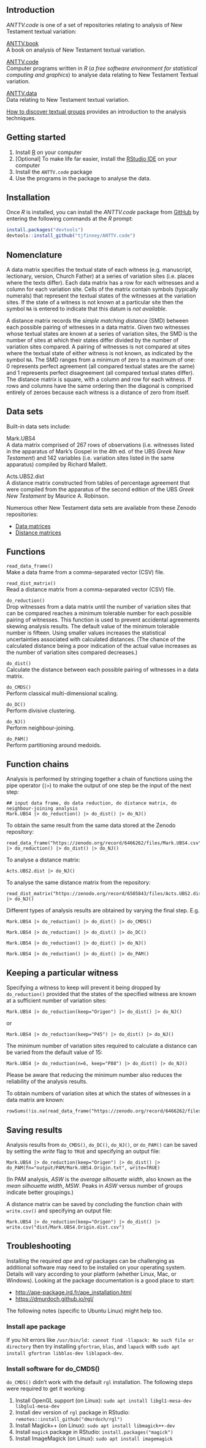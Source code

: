 
<!-- README.md is generated from README.Rmd. Please edit that file -->
<!-- badges: start -->
<!-- badges: end -->

## Introduction

*ANTTV.code* is one of a set of repositories relating to analysis of New
Testament textual variation:

[ANTTV.book](https://github.com/tjfinney/ANTTV.book)  
A book on analysis of New Testament textual variation.

[ANTTV.code](https://github.com/tjfinney/ANTTV.code)  
Computer programs written in *R* (*a free software environment for
statistical computing and graphics*) to analyse data relating to New
Testament Textual variation.

[ANTTV.data](https://github.com/tjfinney/ANTTV.data)  
Data relating to New Testament textual variation.

[How to discover textual
groups](https://www.digitalstudies.org/article/id/7324/) provides an
introduction to the analysis techniques.

## Getting started

1.  Install
    [R](https://cran.r-project.org/doc/FAQ/R-FAQ.html#How-can-R-be-installed_003f)
    on your computer
2.  \[Optional\] To make life far easier, install the [RStudio
    IDE](https://posit.co/download/rstudio-desktop/) on your computer
3.  Install the `ANTTV.code` package
4.  Use the programs in the package to analyse the data.

## Installation

Once *R* is installed, you can install the *ANTTV.code* package from
[GitHub](https://github.com/) by entering the following commands at the
*R* prompt:

``` r
install.packages("devtools")
devtools::install_github("tjfinney/ANTTV.code")
```

## Nomenclature

A data matrix specifies the textual state of each witness
(e.g. manuscript, lectionary, version, Church Father) at a series of
variation sites (i.e. places where the texts differ). Each data matrix
has a row for each witnesses and a column for each variation site. Cells
of the matrix contain symbols (typically numerals) that represent the
textual states of the witnesses at the variation sites. If the state of
a witness is not known at a particular site then the symbol `NA` is
entered to indicate that this datum is *not available*.

A distance matrix records the *simple matching distance* (SMD) between
each possible pairing of witnesses in a data matrix. Given two witnesses
whose textual states are known at a series of variation sites, the SMD
is the number of sites at which their states differ divided by the
number of variation sites compared. A pairing of witnesses is not
compared at sites where the textual state of either witness is not
known, as indicated by the symbol `NA`. The SMD ranges from a minimum of
zero to a maximum of one: 0 represents perfect agreement (all compared
textual states are the same) and 1 represents perfect disagreement (all
compared textual states differ). The distance matrix is square, with a
column and row for each witness. If rows and columns have the same
ordering then the diagonal is comprised entirely of zeroes because each
witness is a distance of zero from itself.

## Data sets

Built-in data sets include:

Mark.UBS4  
A data matrix comprised of 267 rows of observations (i.e. witnesses
listed in the apparatus of Mark’s Gospel in the 4th ed. of the UBS
*Greek New Testament*) and 142 variables (i.e. variation sites listed in
the same apparatus) compiled by Richard Mallett.

Acts.UBS2.dist  
A distance matrix constructed from tables of percentage agreement that
were compiled from the apparatus of the second edition of the UBS *Greek
New Testament* by Maurice A. Robinson.

Numerous other New Testament data sets are available from these Zenodo
repositories:

- [Data matrices](https://zenodo.org/record/4064629)
- [Distance matrices](https://zenodo.org/record/4064631)

## Functions

`read_data_frame()`  
Make a data frame from a comma-separated vector (CSV) file.

`read_dist_matrix()`  
Read a distance matrix from a comma-separated vector (CSV) file.

`do_reduction()`  
Drop witnesses from a data matrix until the number of variation sites
that can be compared reaches a minimum tolerable number for each
possible pairing of witnesses. This function is used to prevent
accidental agreements skewing analysis results. The default value of the
minimum tolerable number is fifteen. Using smaller values increases the
statistical uncertainties associated with calculated distances. (The
chance of the calculated distance being a poor indication of the actual
value increases as the number of variation sites compared decreases.)

`do_dist()`  
Calculate the distance between each possible pairing of witnesses in a
data matrix.

`do_CMDS()`  
Perform classical multi-dimensional scaling.

`do_DC()`  
Perform divisive clustering.

`do_NJ()`  
Perform neighbour-joining.

`do_PAM()`  
Perform partitioning around medoids.

## Function chains

Analysis is performed by stringing together a chain of functions using
the pipe operator (`|>`) to make the output of one step be the input of
the next step:

    ## input data frame, do data reduction, do distance matrix, do neighbour-joining analysis
    Mark.UBS4 |> do_reduction() |> do_dist() |> do_NJ()

To obtain the same result from the same data stored at the Zenodo
repository:

    read_data_frame("https://zenodo.org/record/6466262/files/Mark.UBS4.csv") |> do_reduction() |> do_dist() |> do_NJ()

To analyse a distance matrix:

    Acts.UBS2.dist |> do_NJ()

To analyse the same distance matrix from the repository:

    read_dist_matrix("https://zenodo.org/record/6505843/files/Acts.UBS2.dist.csv") |> do_NJ()

Different types of analysis results are obtained by varying the final
step. E.g.

    Mark.UBS4 |> do_reduction() |> do_dist() |> do_CMDS()

    Mark.UBS4 |> do_reduction() |> do_dist() |> do_DC()

    Mark.UBS4 |> do_reduction() |> do_dist() |> do_NJ()

    Mark.UBS4 |> do_reduction() |> do_dist() |> do_PAM()

## Keeping a particular witness

Specifying a witness to keep will prevent it being dropped by
`do_reduction()` provided that the states of the specified witness are
known at a sufficient number of variation sites:

    Mark.UBS4 |> do_reduction(keep="Origen") |> do_dist() |> do_NJ()

or

    Mark.UBS4 |> do_reduction(keep="P45") |> do_dist() |> do_NJ()

The minimum number of variation sites required to calculate a distance
can be varied from the default value of 15:

    Mark.UBS4 |> do_reduction(n=6, keep="P88") |> do_dist() |> do_NJ()

Please be aware that reducing the minimum number also reduces the
reliability of the analysis results.

To obtain numbers of variation sites at which the states of witnesses in
a data matrix are known:

    rowSums(!is.na(read_data_frame("https://zenodo.org/record/6466262/files/Mark.UBS4.csv")))

## Saving results

Analysis results from `do_CMDS()`, `do_DC()`, `do_NJ()`, or `do_PAM()`
can be saved by setting the *write* flag to `TRUE` and specifying an
output file:

    Mark.UBS4 |> do_reduction(keep="Origen") |> do_dist() |> do_PAM(fn="output/PAM/Mark.UBS4.Origin.txt", write=TRUE)

(In PAM analysis, *ASW* is the *average silhouette width*, also known as
the *mean silhouette width*, *MSW*. Peaks in *ASW* versus number of
groups indicate better groupings.)

A distance matrix can be saved by concluding the function chain with
`write.csv()` and specifying an output file:

    Mark.UBS4 |> do_reduction(keep="Origen") |> do_dist() |> write.csv("dist/Mark.UBS4.Origin.dist.csv")

## Troubleshooting

Installing the required *ape* and *rgl* packages can be challenging as
additional software may need to be installed on your operating system.
Details will vary according to your platform (whether Linux, Mac, or
Windows). Looking at the package documentation is a good place to start:

- <http://ape-package.ird.fr/ape_installation.html>
- <https://dmurdoch.github.io/rgl/>

The following notes (specific to Ubuntu Linux) might help too.

### Install ape package

If you hit errors like
`/usr/bin/ld: cannot find -llapack: No such file or directory` then try
installing `gfortran`, `blas`, and `lapack` with
`sudo apt install gfortran libblas-dev liblapack-dev`.

### Install software for do_CMDS()

`do_CMDS()` didn’t work with the default `rgl` installation. The
following steps were required to get it working:

1.  Install OpenGL support (on Linux):
    `sudo apt install libgl1-mesa-dev libglu1-mesa-dev`
2.  Install dev version of `rgl` package in RStudio:
    `remotes::install_github("dmurdoch/rgl")`
3.  Install Magick++ (on Linux): `sudo apt install libmagick++-dev`
4.  Install `magick` package in RStudio: `install.packages("magick")`
5.  Install ImageMagick (on Linux): `sudo apt install imagemagick`
